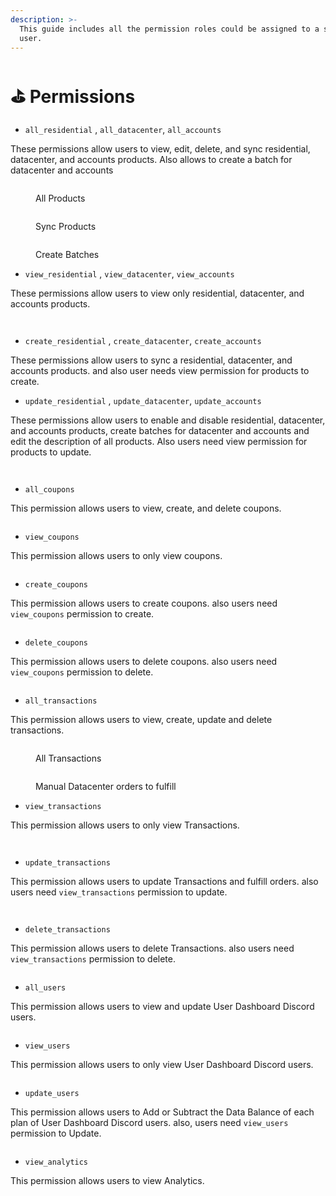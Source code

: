 ```yaml
---
description: >-
  This guide includes all the permission roles could be assigned to a sub admin
  user.
---
```


# ⛳ Permissions

* `all_residential` , `all_datacenter`, `all_accounts`

These permissions allow users to view, edit, delete, and sync residential, datacenter, and accounts products. Also allows to create a batch for datacenter and accounts

<figure><img src="../../.gitbook/assets/1 (21).png" alt=""><figcaption><p>All Products</p></figcaption></figure>

<figure><img src="../../.gitbook/assets/1 (21).png" alt=""><figcaption><p>Sync Products</p></figcaption></figure>

<figure><img src="../../.gitbook/assets/3 (7).png" alt=""><figcaption><p>Create Batches</p></figcaption></figure>

* `view_residential` , `view_datacenter`, `view_accounts`

These permissions allow users to view only residential, datacenter, and accounts products.

<figure><img src="../../.gitbook/assets/4 (7).png" alt=""><figcaption></figcaption></figure>

<figure><img src="../../.gitbook/assets/5 (6).png" alt=""><figcaption></figcaption></figure>

* `create_residential` , `create_datacenter`, `create_accounts`

These permissions allow users to sync a residential, datacenter, and accounts products. and also user needs view permission for products to create.

* `update_residential` , `update_datacenter`, `update_accounts`

These permissions allow users to enable and disable residential, datacenter, and accounts products, create batches for datacenter and accounts and edit the description of all products. Also users need view permission for products to update.

<figure><img src="../../.gitbook/assets/6 (9).png" alt=""><figcaption></figcaption></figure>

<figure><img src="../../.gitbook/assets/7 (4).png" alt=""><figcaption></figcaption></figure>

* `all_coupons`

This permission allows users to view, create, and delete coupons.

<figure><img src="../../.gitbook/assets/8 (4).png" alt=""><figcaption></figcaption></figure>

* `view_coupons`

This permission allows users to only view coupons.

<figure><img src="../../.gitbook/assets/9 (1).png" alt=""><figcaption></figcaption></figure>

* `create_coupons`

This permission allows users to create coupons. also users need `view_coupons` permission to create.

<figure><img src="../../.gitbook/assets/10 (1).png" alt=""><figcaption></figcaption></figure>

* `delete_coupons`

This permission allows users to delete coupons. also users need `view_coupons` permission to delete.

<figure><img src="../../.gitbook/assets/11 (1).png" alt=""><figcaption></figcaption></figure>

* `all_transactions`

This permission allows users to view, create, update and delete transactions.

<figure><img src="../../.gitbook/assets/12.png" alt=""><figcaption><p>All Transactions</p></figcaption></figure>

<figure><img src="../../.gitbook/assets/13.png" alt=""><figcaption><p>Manual Datacenter orders to fulfill</p></figcaption></figure>

* `view_transactions`

This permission allows users to only view Transactions.

<figure><img src="../../.gitbook/assets/14.png" alt=""><figcaption></figcaption></figure>

<figure><img src="../../.gitbook/assets/15.png" alt=""><figcaption></figcaption></figure>

* `update_transactions`

This permission allows users to update Transactions and fulfill orders. also users need `view_transactions` permission to update.

<figure><img src="../../.gitbook/assets/16.png" alt=""><figcaption></figcaption></figure>

<figure><img src="../../.gitbook/assets/17.png" alt=""><figcaption></figcaption></figure>

* `delete_transactions`

This permission allows users to delete Transactions. also users need `view_transactions` permission to delete.

<figure><img src="../../.gitbook/assets/18 (1).png" alt=""><figcaption></figcaption></figure>

* `all_users`

This permission allows users to view and update User Dashboard Discord users.

<figure><img src="../../.gitbook/assets/19.png" alt=""><figcaption></figcaption></figure>

* `view_users`

This permission allows users to only view User Dashboard Discord users.

<figure><img src="../../.gitbook/assets/20.png" alt=""><figcaption></figcaption></figure>

* `update_users`

This permission allows users to Add or Subtract the Data Balance of each plan of User Dashboard Discord users. also, users need `view_users` permission to Update.

<figure><img src="../../.gitbook/assets/21.png" alt=""><figcaption></figcaption></figure>

* `view_analytics`

This permission allows users to view Analytics.

<figure><img src="../../.gitbook/assets/22.png" alt=""><figcaption></figcaption></figure>
